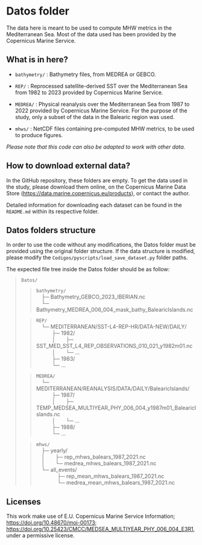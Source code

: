 # Datos folder

The data here is meant to be used to compute MHW metrics in the Mediterranean Sea. Most of the data used has been provided by the Copernicus Marine Service.

## What is in here?

 - `bathymetry/` :
     Bathymetry files, from MEDREA or GEBCO.

 - `REP/` :
     Reprocessed satellite-derived SST over the Mediterranean Sea from 1982 to 2023 provided by Copernicus Marine Service.

 - `MEDREA/` :
     Physical reanalysis over the Mediterranean Sea from 1987 to 2022 provided by Copernicus Marine Service. For the purpose of the study, only a subset of the data in the Balearic region was used.

 - `mhws/` :
     NetCDF files containing pre-computed MHW metrics, to be used to produce figures.

*Please note that this code can also be adapted to work with other data.*

## How to download external data?

In the GitHub repository, these folders are empty. To get the data used in the study, please download them online, on the Copernicus Marine Data Store (https://data.marine.copernicus.eu/products), or contact the author.

Detailed information for downloading each dataset can be found in the `README.md` within its respective folder.

## Datos folders structure

In order to use the code without any modifications, the Datos folder must be provided using the original folder structure. If the data structure is modified, please modify the `Codigos/pyscripts/load_save_dataset.py` folder paths.

The expected file tree inside the Datos folder should be as follow:

> `Datos/`
> > `bathymetry/` <br>
> >  ├─ Bathymetry_GEBCO_2023_IBERIAN.nc <br>
> >  └─ Bathymetry_MEDREA_006_004_mask_bathy_BalearicIslands.nc <br>
>
> > `REP/` <br>
> >  └─ MEDITERRANEAN/SST-L4-REP-HR/DATA-NEW/DAILY/ <br>
> >    ├─ 1982/ <br>
> >    │  ├─ SST_MED_SST_L4_REP_OBSERVATIONS_010_021_y1982m01.nc <br>
> >    │  └─ ... <br>
> >    ├─ 1983/ <br>
> >    └─ ... <br>
>
> > `MEDREA/` <br>
> >  └─ MEDITERRANEAN/REANALYSIS/DATA/DAILY/BalearicIslands/ <br>
> >    ├─ 1987/ <br>
> >    │  ├─ TEMP_MEDSEA_MULTIYEAR_PHY_006_004_y1987m01_BalearicIslands.nc <br>
> >    │  └─ ... <br>
> >    ├─ 1988/ <br>
> >    └─ ... <br>
>
> > `mhws/` <br>
> >  ├─ yearly/ <br>
> >  │  ├─ rep_mhws_balears_1987_2021.nc <br>
> >  │  └─ medrea_mhws_balears_1987_2021.nc <br>
> >  └─ all_events/ <br>
> >     ├─ rep_mean_mhws_balears_1987_2021.nc <br>
> >     └─ medrea_mean_mhws_balears_1987_2021.nc <br>

## Licenses

This work make use of E.U. Copernicus Marine Service Information; https://doi.org/10.48670/moi-00173; https://doi.org/10.25423/CMCC/MEDSEA_MULTIYEAR_PHY_006_004_E3R1, under a permissive license.

